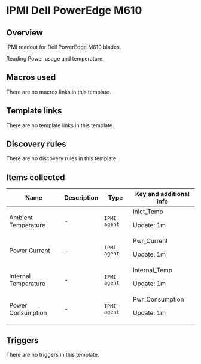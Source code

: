 # IPMI Dell PowerEdge M610

## Overview

IPMI readout for Dell PowerEdge M610 blades.


 


Reading Power usage and temperature.


 



## Macros used

There are no macros links in this template.

## Template links

There are no template links in this template.

## Discovery rules

There are no discovery rules in this template.

## Items collected

|Name|Description|Type|Key and additional info|
|----|-----------|----|----|
|Ambient Temperature|<p>-</p>|`IPMI agent`|Inlet_Temp<p>Update: 1m</p>|
|Power Current|<p>-</p>|`IPMI agent`|Pwr_Current<p>Update: 1m</p>|
|Internal Temperature|<p>-</p>|`IPMI agent`|Internal_Temp<p>Update: 1m</p>|
|Power Consumption|<p>-</p>|`IPMI agent`|Pwr_Consumption<p>Update: 1m</p>|
## Triggers

There are no triggers in this template.

